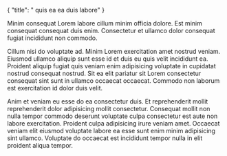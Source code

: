 {
  "title": " quis ea ea duis labore"
}

Minim consequat Lorem labore cillum minim officia dolore. Est minim consequat consequat duis enim. Consectetur et ullamco dolor consequat fugiat incididunt non commodo.

Cillum nisi do voluptate ad. Minim Lorem exercitation amet nostrud veniam. Eiusmod ullamco aliquip sunt esse id et duis eu quis velit incididunt ea. Proident aliquip fugiat quis veniam enim adipisicing voluptate in cupidatat nostrud consequat nostrud. Sit ea elit pariatur sit Lorem consectetur consequat sint sunt in ullamco occaecat occaecat. Commodo non laborum est exercitation id dolor duis velit.

Anim et veniam eu esse do ea consectetur duis. Et reprehenderit mollit reprehenderit dolor adipisicing mollit consectetur. Consequat mollit non nulla tempor commodo deserunt voluptate culpa consectetur est aute non labore exercitation. Proident culpa adipisicing irure veniam amet. Occaecat veniam elit eiusmod voluptate labore ea esse sunt enim minim adipisicing sint ullamco. Voluptate do occaecat est incididunt tempor nulla in elit proident aliqua tempor.